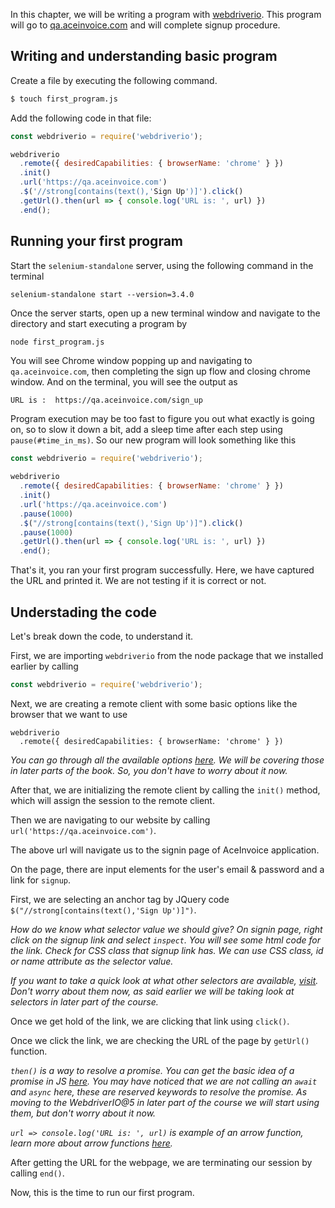 In this chapter, we will be writing a program with [webdriverio](https://webdriver.io).
This program will go to [qa.aceinvoice.com](http://qa.aceinvoice.com)
and will complete signup procedure.

## Writing and understanding basic program


Create a file by executing the following command.

```bash
$ touch first_program.js
```

Add the following code in that file:

```js
const webdriverio = require('webdriverio');

webdriverio
  .remote({ desiredCapabilities: { browserName: 'chrome' } })
  .init()
  .url('https://qa.aceinvoice.com')
  .$('//strong[contains(text(),'Sign Up')]').click()
  .getUrl().then(url => { console.log('URL is: ', url) })
  .end();
```

## Running your first program

Start the `selenium-standalone` server, using the following command in the terminal

```
selenium-standalone start --version=3.4.0
```

Once the server starts, open up a new terminal window and navigate to the directory and start executing a program by

```bash
node first_program.js
```

You will see Chrome window popping up and navigating to `qa.aceinvoice.com`, then completing the sign up flow and closing chrome window. And on the terminal, you will see the output as

```msg
URL is :  https://qa.aceinvoice.com/sign_up
```

Program execution may be too fast to figure you out what exactly is going on, so to slow it down a bit, add a sleep time after each step using `pause(#time_in_ms)`. So our new program will look something like this

```js
const webdriverio = require('webdriverio');

webdriverio
  .remote({ desiredCapabilities: { browserName: 'chrome' } })
  .init()
  .url('https://qa.aceinvoice.com')
  .pause(1000)
  .$("//strong[contains(text(),'Sign Up')]").click()
  .pause(1000)
  .getUrl().then(url => { console.log('URL is: ', url) })
  .end();
```

That's it, you ran your first program successfully. Here, we have captured the URL and printed it.
We are not testing if it is correct or not.


## Understading the code

Let's break down the code, to understand it.

First, we are importing `webdriverio` from the node package that we installed earlier by calling

```js
const webdriverio = require('webdriverio');
```

Next, we are creating a remote client with some basic options like the browser that we want to use

```msg
webdriverio
  .remote({ desiredCapabilities: { browserName: 'chrome' } })
```

_You can go through all the available options [here](https://webdriver.io/docs/options.html). We will be covering those in later parts of the book. So, you don't have to worry about it now._

After that, we are initializing the remote client by calling the `init()` method, which will assign the session to the remote client.

Then we are navigating to our website by calling `url('https://qa.aceinvoice.com')`.

The above url will navigate us to the signin page of AceInvoice application.

On the page, there are input elements for the user's email & password and a link for `signup`.

First, we are selecting an anchor tag by JQuery code `$("//strong[contains(text(),'Sign Up')]")`.

_How do we know what selector value we should give? On signin page, right click on the signup link and select `inspect`. You will see some html code for the link. Check for CSS class that signup link has. We can use CSS class, id or name attribute as the selector value._

_If you want to take a quick look at what other selectors are available, [visit](https://webdriver.io/docs/selectors.html). Don't worry about them now, as said earlier we will be taking look at selectors in later part of the course._

Once we get hold of the link, we are clicking that link using `click()`.

Once we click the link, we are checking the URL of the page by `getUrl()` function.

_`then()` is a way to resolve a promise. You can get the basic idea of a promise in JS [here](https://javascript.info/promise-basics). You may have noticed that we are not calling an `await` and `async` here, these are reserved keywords to resolve the promise. As moving to the WebdriverIO@5 in later part of the course we will start using them, but don't worry about it now._

_`url => console.log('URL is: ', url)` is example of an arrow function, learn more about arrow functions [here](https://codeburst.io/javascript-arrow-functions-for-beginners-926947fc0cdc)._

After getting the URL for the webpage, we are terminating our session by calling `end()`.

Now, this is the time to run our first program.
